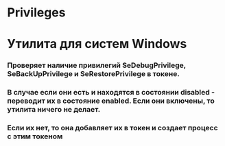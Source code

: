# Privileges
# Утилита для систем Windows

### Проверяет наличие привилегий SeDebugPrivilege, SeBackUpPrivilege и SeRestorePrivilege в токене.
### В случае если они есть и находятся в состоянии disabled - переводит их в состояние enabled. Если они включены, то утилита ничего не делает.
### Если их нет, то она  добавляет их в токен и создает процесс с этим токеном
